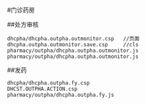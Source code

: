 #门诊药房


##处方审核

	dhcpha/dhcpha.outpha.outmonitor.csp   //页面
	dhcpha.outpha.outmonitor.save.csp     //cls
	pharmacy/outpha/dhcpha.outpha.outmonitor.js
	pharmacy/outpha/dhcpha.outpha.outmonitor.js

##发药

	dhcpha/dhcpha.outpha.fy.csp   
	DHCST.OUTPHA.ACTION.csp
	pharmacy/outpha/dhcpha.outpha.fy.js

